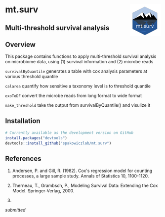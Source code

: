 # mt.surv <img src="man/figures/mt.surv_logo.png" align="right" width="100" />

## Multi-threshold survival analysis                    


## Overview

This package contains functions to apply multi-threshold survival analysis on microbiome data, using (1) survival information and (2) microbe reads

`survivalByQuantile` generates a table with cox analysis parameters at various threshold quantile

`calarea` quantify how sensitive a taxonomy level is to threshold quantile

`exoToDF` convert the microbe reads from long format to wide format

`make_threshold` take the output from survivalByQuantile() and visulize it

## Installation

``` r
# Currently available as the development version on GitHub
install.packages("devtools")
devtools::install_github("spakowiczlab/mt.surv")
```

## References

1. Andersen, P. and Gill, R. (1982). Cox's regression model for counting processes, a large sample study. Annals of Statistics 10, 1100-1120.

2. Therneau, T., Grambsch, P., Modeling Survival Data: Extending the Cox Model. Springer-Verlag, 2000.

3. 

_submitted_
